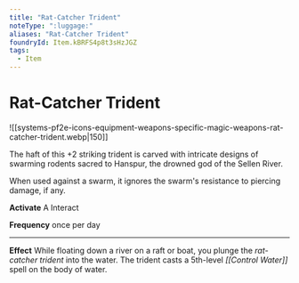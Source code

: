 ```yaml
---
title: "Rat-Catcher Trident"
noteType: ":luggage:"
aliases: "Rat-Catcher Trident"
foundryId: Item.kBRFS4p8t3sHzJGZ
tags:
  - Item
---
```


# Rat-Catcher Trident
![[systems-pf2e-icons-equipment-weapons-specific-magic-weapons-rat-catcher-trident.webp|150]]

The haft of this +2 striking trident is carved with intricate designs of swarming rodents sacred to Hanspur, the drowned god of the Sellen River.

When used against a swarm, it ignores the swarm's resistance to piercing damage, if any.

**Activate** A Interact

**Frequency** once per day

* * *

**Effect** While floating down a river on a raft or boat, you plunge the _rat-catcher trident_ into the water. The trident casts a 5th-level _[[Control Water]]_ spell on the body of water.

